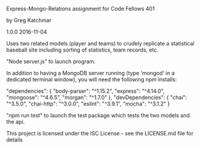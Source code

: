 Express-Mongo-Relations assignment for Code Fellows 401

by Greg Katchmar

1.0.0  2016-11-04

Uses two related models (player and teams) to crudely replicate a statistical baseball site including sorting of statistics, team records, etc.

"Node server.js" to launch program.

In addition to having a MongoDB server running (type 'mongod' in a dedicated terminal window), you will need the following npm installs:

"dependencies": {
    "body-parser": "^1.15.2",
    "express": "^4.14.0",
    "mongoose": "^4.6.5",
    "morgan": "^1.7.0"
  },
   "devDependencies": {
    "chai": "^3.5.0",
    "chai-http": "^3.0.0",
    "eslint": "^3.9.1",
    "mocha": "^3.1.2"
  }

"npm run test" to launch the test package which tests the two models and the api.

This project is licensed under the ISC License - see the LICENSE.md file for details